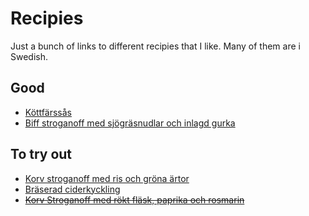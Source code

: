 # Recipies

Just a bunch of links to different recipies that I like. Many of them are i Swedish.

## Good

- [Köttfärssås](recipies/kottfarssas.md)
- [Biff stroganoff med sjögräsnudlar och inlagd gurka](https://www.tasteline.com/recept/biffstroganoff-med-sjograsnudlar-och-inlagd-gurka/)

## To try out

- [Korv stroganoff med ris och gröna ärtor](https://www.tasteline.com/recept/korv-stroganoff-med-ris-och-grona-artor/)
- [Bräserad ciderkyckling](https://www.koket.se/braserad-ciderkyckling)
- [~~Korv Stroganoff med rökt fläsk, paprika och rosmarin~~
](https://www.koket.se/tina-i-fjallen/tina-nordstrom/korv-stroganoff-med-rokt-flask--paprika-och-rosmarin)

